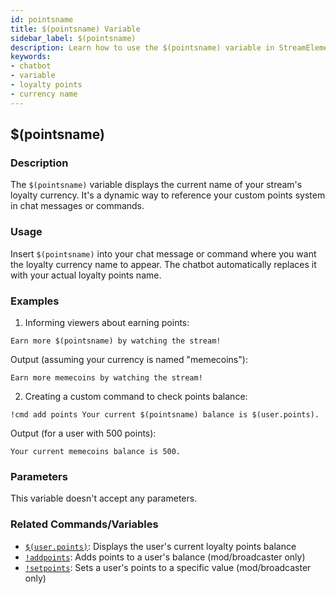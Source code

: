 ```yaml
---
id: pointsname
title: $(pointsname) Variable
sidebar_label: $(pointsname)
description: Learn how to use the $(pointsname) variable in StreamElements Chatbot
keywords:
- chatbot
- variable
- loyalty points
- currency name
---
```


## $(pointsname)

### Description

The `$(pointsname)` variable displays the current name of your stream's loyalty currency. It's a dynamic way to reference your custom points system in chat messages or commands.

### Usage

Insert `$(pointsname)` into your chat message or command where you want the loyalty currency name to appear. The chatbot automatically replaces it with your actual loyalty points name.

### Examples

1. Informing viewers about earning points:

```
Earn more $(pointsname) by watching the stream!
```

Output (assuming your currency is named "memecoins"):
```
Earn more memecoins by watching the stream!
```

2. Creating a custom command to check points balance:

```
!cmd add points Your current $(pointsname) balance is $(user.points).
```

Output (for a user with 500 points):
```
Your current memecoins balance is 500.
```

### Parameters

This variable doesn't accept any parameters.

### Related Commands/Variables

- [`$(user.points)`](user.md#userpoints): Displays the user's current loyalty points balance
- [`!addpoints`](../commands/default/addpoints.md): Adds points to a user's balance (mod/broadcaster only)
- [`!setpoints`](../commands/default/setpoints.md): Sets a user's points to a specific value (mod/broadcaster only)
